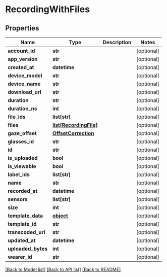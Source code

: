 # RecordingWithFiles

## Properties
Name | Type | Description | Notes
------------ | ------------- | ------------- | -------------
**account_id** | **str** |  | [optional] 
**app_version** | **str** |  | [optional] 
**created_at** | **datetime** |  | [optional] 
**device_model** | **str** |  | [optional] 
**device_name** | **str** |  | [optional] 
**download_url** | **str** |  | [optional] 
**duration** | **str** |  | [optional] 
**duration_ns** | **int** |  | [optional] 
**file_ids** | **list[str]** |  | [optional] 
**files** | [**list[RecordingFile]**](RecordingFile.md) |  | [optional] 
**gaze_offset** | [**OffsetCorrection**](OffsetCorrection.md) |  | [optional] 
**glasses_id** | **str** |  | [optional] 
**id** | **str** |  | [optional] 
**is_uploaded** | **bool** |  | [optional] 
**is_viewable** | **bool** |  | [optional] 
**label_ids** | **list[str]** |  | [optional] 
**name** | **str** |  | [optional] 
**recorded_at** | **datetime** |  | [optional] 
**sensors** | **list[str]** |  | [optional] 
**size** | **int** |  | [optional] 
**template_data** | [**object**](.md) |  | [optional] 
**template_id** | **str** |  | [optional] 
**transcoded_url** | **str** |  | [optional] 
**updated_at** | **datetime** |  | [optional] 
**uploaded_bytes** | **int** |  | [optional] 
**wearer_id** | **str** |  | [optional] 

[[Back to Model list]](../README.md#documentation-for-models) [[Back to API list]](../README.md#documentation-for-api-endpoints) [[Back to README]](../README.md)


